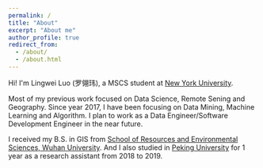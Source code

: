 ```yaml
---
permalink: /
title: "About"
excerpt: "About me"
author_profile: true
redirect_from: 
  - /about/
  - /about.html
---
```


Hi! I'm Lingwei Luo (罗翎玮), a MSCS student at [New York University](https://www.nyu.edu/).

Most of my previous work focused on Data Science, Remote Sening and Geography. Since year 2017, I have been focusing on Data Mining, Machine Learning and Algorithm. I plan to work as a Data Engineer/Software Development Engineer in the near future.

I received my B.S. in GIS from [School of Resources and Environmental Sciences, Wuhan University](http://sres.whu.edu.cn/English/Home.htm). And I also studied in [Peking University](http://english.pku.edu.cn/) for 1 year as a research assistant from 2018 to 2019.